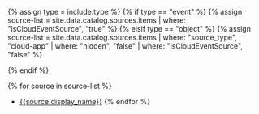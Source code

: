 
{% assign type = include.type %}
{% if type == "event" %}
{% assign source-list = site.data.catalog.sources.items | where: "isCloudEventSource", "true" %}
{% elsif type == "object" %}
{% assign source-list = site.data.catalog.sources.items | where: "source_type", "cloud-app" | where: "hidden", "false" | where: "isCloudEventSource", "false" %}

{% endif %}



{% for source in source-list %}
- [{{source.display_name}}](/docs/{{source.url}})
{% endfor %}